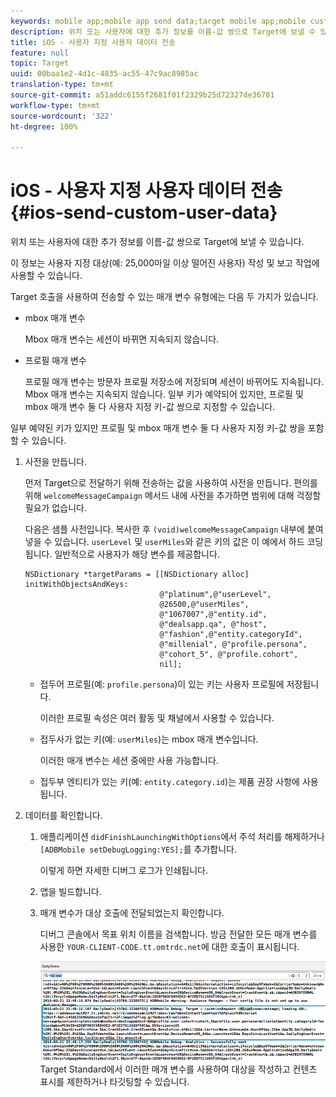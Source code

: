 ```yaml
---
keywords: mobile app;mobile app send data;target mobile app;mobile custom user data;mobile app custom data
description: 위치 또는 사용자에 대한 추가 정보를 이름-값 쌍으로 Target에 보낼 수 있습니다.
title: iOS - 사용자 지정 사용자 데이터 전송
feature: null
topic: Target
uuid: 00baa1e2-4d1c-4835-ac55-47c9ac8985ac
translation-type: tm+mt
source-git-commit: a51addc6155f2681f01f2329b25d72327de36701
workflow-type: tm+mt
source-wordcount: '322'
ht-degree: 100%

---
```



# iOS - 사용자 지정 사용자 데이터 전송{#ios-send-custom-user-data}

위치 또는 사용자에 대한 추가 정보를 이름-값 쌍으로 Target에 보낼 수 있습니다.

이 정보는 사용자 지정 대상(예: 25,000마일 이상 떨어진 사용자) 작성 및 보고 작업에 사용할 수 있습니다.

Target 호출을 사용하여 전송할 수 있는 매개 변수 유형에는 다음 두 가지가 있습니다.

* mbox 매개 변수

   Mbox 매개 변수는 세션이 바뀌면 지속되지 않습니다.
* 프로필 매개 변수

   프로필 매개 변수는 방문자 프로필 저장소에 저장되며 세션이 바뀌어도 지속됩니다. Mbox 매개 변수는 지속되지 않습니다. 일부 키가 예약되어 있지만, 프로필 및 mbox 매개 변수 둘 다 사용자 지정 키-값 쌍으로 지정할 수 있습니다.

일부 예약된 키가 있지만 프로필 및 mbox 매개 변수 둘 다 사용자 지정 키-값 쌍을 포함할 수 있습니다.

1. 사전을 만듭니다.

   먼저 Target으로 전달하기 위해 전송하는 값을 사용하여 사전을 만듭니다. 편의를 위해 `welcomeMessageCampaign` 메서드 내에 사전을 추가하면 범위에 대해 걱정할 필요가 없습니다.

   다음은 샘플 사전입니다. 복사한 후 `(void)welcomeMessageCampaign` 내부에 붙여넣을 수 있습니다. `userLevel` 및 `userMiles`와 같은 키의 값은 이 예에서 하드 코딩됩니다. 일반적으로 사용자가 해당 변수를 제공합니다.

   ```
   NSDictionary *targetParams = [[NSDictionary alloc] initWithObjectsAndKeys: 
                                 @"platinum",@"userLevel", 
                                 @26500,@"userMiles", 
                                 @"1067007",@"entity.id", 
                                 @"dealsapp.qa", @"host", 
                                 @"fashion",@"entity.categoryId", 
                                 @"millenial", @"profile.persona", 
                                 @"cohort_5", @"profile.cohort", 
                                 nil];
   ```

   * 접두어 프로필(예: `profile.persona`)이 있는 키는 사용자 프로필에 저장됩니다.

      이러한 프로필 속성은 여러 활동 및 채널에서 사용할 수 있습니다.

   * 접두사가 없는 키(예: `userMiles`)는 mbox 매개 변수입니다.

      이러한 매개 변수는 세션 중에만 사용 가능합니다.

   * 접두부 엔티티가 있는 키(예: `entity.category.id`)는 제품 권장 사항에 사용됩니다.

1. 데이터를 확인합니다.
   1. 애플리케이션 `didFinishLaunchingWithOptions`에서 주석 처리를 해제하거나 `[ADBMobile setDebugLogging:YES];`를 추가합니다.

      이렇게 하면 자세한 디버그 로그가 인쇄됩니다.
   1. 앱을 빌드합니다.
   1. 매개 변수가 대상 호출에 전달되었는지 확인합니다.

      디버그 콘솔에서 목표 위치 이름을 검색합니다. 방금 전달한 모든 매개 변수를 사용한 `YOUR-CLIENT-CODE.tt.omtrdc.net`에 대한 호출이 표시됩니다.

      ![](assets/mobile-debug.png)
   Target Standard에서 이러한 매개 변수를 사용하여 대상을 작성하고 컨텐츠 표시를 제한하거나 타깃팅할 수 있습니다.
